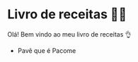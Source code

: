 # Livro de receitas :man_cook:

Olá! Bem vindo ao meu livro de receitas :ok_hand:

- Pavê que é Pacome
